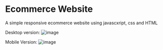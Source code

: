 # Ecommerce Website
A simple responsive ecommerce website using javascxript, css and HTML

Desktop version:
![image](https://user-images.githubusercontent.com/87413037/221366314-e28f4aa9-e0f7-41bf-bd8b-f05b4ac3e625.png)

Mobile Version:
![image](https://user-images.githubusercontent.com/87413037/221366383-b0bf3b82-b551-42bd-af8d-eea694abc05b.png)

